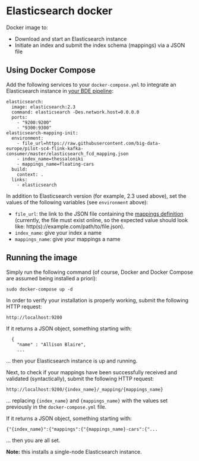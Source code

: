 # Elasticsearch docker
Docker image to:
* Download and start an Elasticsearch instance
* Initiate an index and submit the index schema (mappings) via a JSON file

## Using Docker Compose
Add the following services to your `docker-compose.yml` to integrate an Elasticsearch instance in [your BDE pipeline](https://github.com/big-data-europe/app-bde-pipeline): 
```
elasticsearch:
  image: elasticsearch:2.3
  command: elasticsearch -Des.network.host=0.0.0.0
  ports:
    - "9200:9200"
    - "9300:9300"
elasticsearch-mapping-init:
  environment:
    - file_url=https://raw.githubusercontent.com/big-data-europe/pilot-sc4-flink-kafka-consumer/master/elasticsearch_fcd_mapping.json
    - index_name=thessaloniki
    - mappings_name=floating-cars
  build:
    context: .
  links:
    - elasticsearch
```
In addition to Elasticsearch version (for example, 2.3 used above), set the values of the following variables (see `environment` above):
* `file_url`: the link to the JSON file containing the [mappings definition](https://www.elastic.co/guide/en/elasticsearch/reference/current/mapping.html) (currently, the file must exist online, so the expected value should look like: http(s)://example.com/path/to/file.json).
* `index_name`:  give your index a name
* `mappings_name`: give your mappings a name

## Running the image
Simply run the following command (of course, Docker and Docker Compose are assumed being installed a priori):

    sudo docker-compose up -d

In order to verify your installation is properly working, submit the following HTTP request:

    http://localhost:9200

If it returns a JSON object, something starting with:
```
  {  
    "name" : "Allison Blaire",
    ...
```
... then your Elasticsearch instance is up and running. 

Next, to check if your mappings have been successfully received and validated (syntactically), submit the following HTTP request:

    http://localhost:9200/{index_name}/_mapping/{mappings_name}
  
... replacing `{index_name}` and `{mappings_name}` with the values set previously in the `docker-compose.yml` file.

If it returns a JSON object, something starting with:

    {"{index_name}":{"mappings":{"{mappings_name}-cars":{"...
    
... then you are all set.

    
    
**Note:** this installs a single-node Elasticsearch instance.
